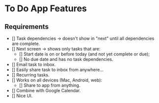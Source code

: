 # To Do App Features

## Requirements

- [] Task dependencies -> doesn't show in "next" until all dependencies are
complete.
- [] Next screen -> shows only tasks that are:
    - [] Start date is on or before today (and not yet complete or due);
    - [] No due date and has no task dependencies.
- [] Email task to inbox.
- [] Easily share task to inbox from anywhere...
- [] Recurring tasks.
- [] Works on all devices (Mac, Android, web):
    - [] Share to app from anything.
- [] Combine with Google Calendar.
- [] Nice UI.